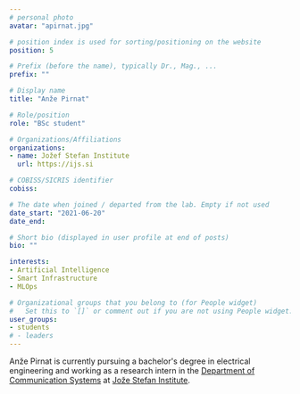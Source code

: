 ```yaml
---
# personal photo
avatar: "apirnat.jpg"

# position index is used for sorting/positioning on the website
position: 5

# Prefix (before the name), typically Dr., Mag., ...
prefix: ""

# Display name
title: "Anže Pirnat"

# Role/position
role: "BSc student"

# Organizations/Affiliations
organizations:
- name: Jožef Stefan Institute
  url: https://ijs.si

# COBISS/SICRIS identifier
cobiss: 

# The date when joined / departed from the lab. Empty if not used
date_start: "2021-06-20"
date_end:

# Short bio (displayed in user profile at end of posts)
bio: ""

interests:
- Artificial Intelligence
- Smart Infrastructure
- MLOps

# Organizational groups that you belong to (for People widget)
#   Set this to `[]` or comment out if you are not using People widget.
user_groups:
- students
# - leaders
---
```


Anže Pirnat is currently pursuing a bachelor's degree in electrical engineering and working as a research intern in the [Department of Communication Systems](https://e6.ijs.si/) at [Jože Stefan Institute](http://ijs.si).
